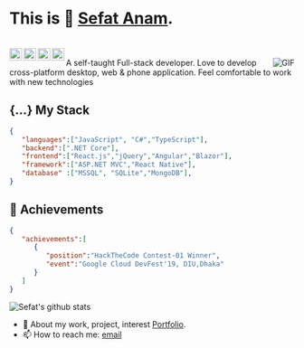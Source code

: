 # This is 🤵 [Sefat Anam](https://www.linkedin.com/in/SefatAnam).

<br />

 <a href="https://www.linkedin.com/in/SefatAnam">
   <img align="left" alt="Sefat's LinkdeIN" width="22px" src="https://cdn.jsdelivr.net/npm/simple-icons@v3/icons/linkedin.svg" />
 </a>
 <a href="https://www.instagram.com/im.sefat/">
   <img align="left" alt="Sefat's Instagram" width="22px" src="https://cdn.jsdelivr.net/npm/simple-icons@v3/icons/instagram.svg" />
 </a>
 <a href="https://www.reddit.com/user/im_sefat/">
   <img align="left" alt="Sefat's Reddit" width="22px" src="https://cdn.jsdelivr.net/npm/simple-icons@v3/icons/reddit.svg" />
 </a>
 <a href="https://leetcode.com/sefatanam/">
   <img align="left" alt="Sefat's Leetcode" width="22px" src="https://cdn.jsdelivr.net/npm/simple-icons@v3/icons/leetcode.svg" />
 </a>
 
<br />

  <img align="right" alt="GIF" src="https://media.giphy.com/media/xTiTnvMb8gkmBvwFiM/giphy.gif" />
A self-taught Full-stack developer. Love to develop cross-platform desktop, web & phone application. Feel comfortable to work with new technologies



## {...} My Stack

```json
{
   "languages":["JavaScript", "C#","TypeScript"],
   "backend":[".NET Core"],
   "frontend":["React.js","jQuery","Angular","Blazor"],
   "framework":["ASP.NET MVC","React Native"],
   "database" :["MSSQL", "SQLite","MongoDB"],
}
```

## :tada: Achievements

```json
{
   "achievements":[
      {
         "position":"HackTheCode Contest-01 Winner",
         "event":"Google Cloud DevFest'19, DIU,Dhaka"
      }
   ]
}
```

![Sefat's github stats](https://github-readme-stats.vercel.app/api?username=sefatanam)


- 💬 About my work, project, interest [Portfolio](https://sefatanam.github.io/me/).
- 📫 How to reach me: [email](mailto:sefatanam@outlook.com)

